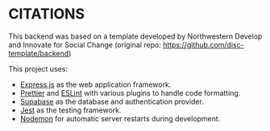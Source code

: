 # CITATIONS
This backend was based on a template developed by Northwestern Develop and Innovate for Social Change
(original repo: https://github.com/disc-template/backend)

This project uses:
- [Express.js](https://expressjs.com/) as the web application framework.
- [Prettier](https://prettier.io/) and [ESLint](https://eslint.org/) with various plugins to handle code formatting.
- [Supabase](https://supabase.com/) as the database and authentication provider.
- [Jest](https://jestjs.io/) as the testing framework.
- [Nodemon](https://nodemon.io/) for automatic server restarts during development.
